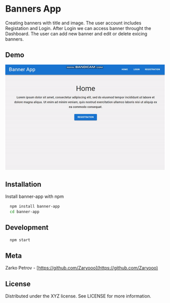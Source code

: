 
# Banners App

Creating banners with title and image. The user account includes Registation and Login. After Login we can access banner throught the Dashboard. The user can add new banner and edit or delete exicing banners.




## Demo

![](./demo/banner-app-gif.gif)


## Installation

Install banner-app with npm

```bash
  npm install banner-app
  cd banner-app
```
    
## Development

```bash
  npm start
```
## Meta

Zarko Petrov - [https://github.com/Zaryooo](https://github.com/Zaryooo)
## License

Distributed under the XYZ license. See LICENSE for more information.

